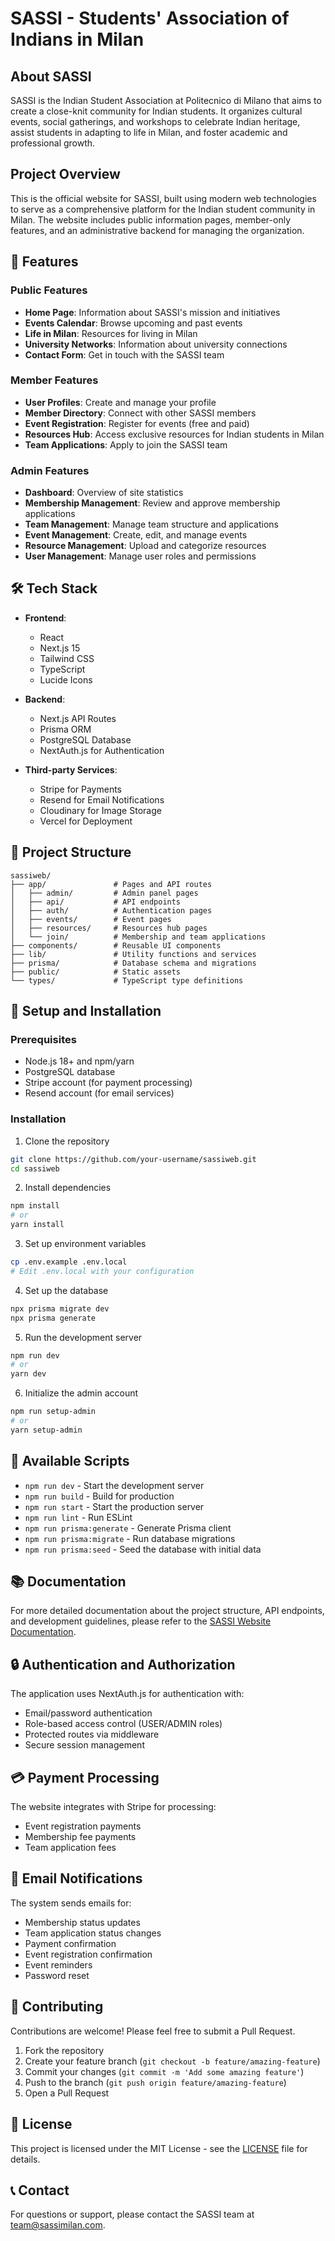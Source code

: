 # SASSI - Students' Association of Indians in Milan


## About SASSI

SASSI is the Indian Student Association at Politecnico di Milano that aims to create a close-knit community for Indian students. It organizes cultural events, social gatherings, and workshops to celebrate Indian heritage, assist students in adapting to life in Milan, and foster academic and professional growth.

## Project Overview

This is the official website for SASSI, built using modern web technologies to serve as a comprehensive platform for the Indian student community in Milan. The website includes public information pages, member-only features, and an administrative backend for managing the organization.

## 🚀 Features

### Public Features
- **Home Page**: Information about SASSI's mission and initiatives
- **Events Calendar**: Browse upcoming and past events
- **Life in Milan**: Resources for living in Milan
- **University Networks**: Information about university connections
- **Contact Form**: Get in touch with the SASSI team

### Member Features
- **User Profiles**: Create and manage your profile
- **Member Directory**: Connect with other SASSI members
- **Event Registration**: Register for events (free and paid)
- **Resources Hub**: Access exclusive resources for Indian students in Milan
- **Team Applications**: Apply to join the SASSI team

### Admin Features
- **Dashboard**: Overview of site statistics
- **Membership Management**: Review and approve membership applications
- **Team Management**: Manage team structure and applications
- **Event Management**: Create, edit, and manage events
- **Resource Management**: Upload and categorize resources
- **User Management**: Manage user roles and permissions

## 🛠️ Tech Stack

- **Frontend**: 
  - React
  - Next.js 15
  - Tailwind CSS
  - TypeScript
  - Lucide Icons

- **Backend**:
  - Next.js API Routes
  - Prisma ORM
  - PostgreSQL Database
  - NextAuth.js for Authentication

- **Third-party Services**:
  - Stripe for Payments
  - Resend for Email Notifications
  - Cloudinary for Image Storage
  - Vercel for Deployment

## 📝 Project Structure

```
sassiweb/
├── app/               # Pages and API routes
│   ├── admin/         # Admin panel pages
│   ├── api/           # API endpoints
│   ├── auth/          # Authentication pages
│   ├── events/        # Event pages
│   ├── resources/     # Resources hub pages
│   └── join/          # Membership and team applications
├── components/        # Reusable UI components
├── lib/               # Utility functions and services
├── prisma/            # Database schema and migrations
├── public/            # Static assets
└── types/             # TypeScript type definitions
```

## 🔧 Setup and Installation

### Prerequisites
- Node.js 18+ and npm/yarn
- PostgreSQL database
- Stripe account (for payment processing)
- Resend account (for email services)

### Installation

1. Clone the repository
```bash
git clone https://github.com/your-username/sassiweb.git
cd sassiweb
```

2. Install dependencies
```bash
npm install
# or
yarn install
```

3. Set up environment variables
```bash
cp .env.example .env.local
# Edit .env.local with your configuration
```

4. Set up the database
```bash
npx prisma migrate dev
npx prisma generate
```

5. Run the development server
```bash
npm run dev
# or
yarn dev
```

6. Initialize the admin account
```bash
npm run setup-admin
# or
yarn setup-admin
```

## 💼 Available Scripts

- `npm run dev` - Start the development server
- `npm run build` - Build for production
- `npm run start` - Start the production server
- `npm run lint` - Run ESLint
- `npm run prisma:generate` - Generate Prisma client
- `npm run prisma:migrate` - Run database migrations
- `npm run prisma:seed` - Seed the database with initial data

## 📚 Documentation

For more detailed documentation about the project structure, API endpoints, and development guidelines, please refer to the [SASSI Website Documentation](docs/README.md).

## 🔒 Authentication and Authorization

The application uses NextAuth.js for authentication with:
- Email/password authentication
- Role-based access control (USER/ADMIN roles)
- Protected routes via middleware
- Secure session management

## 💳 Payment Processing

The website integrates with Stripe for processing:
- Event registration payments
- Membership fee payments
- Team application fees

## 📧 Email Notifications

The system sends emails for:
- Membership status updates
- Team application status changes
- Payment confirmation
- Event registration confirmation
- Event reminders
- Password reset

## 🤝 Contributing

Contributions are welcome! Please feel free to submit a Pull Request.

1. Fork the repository
2. Create your feature branch (`git checkout -b feature/amazing-feature`)
3. Commit your changes (`git commit -m 'Add some amazing feature'`)
4. Push to the branch (`git push origin feature/amazing-feature`)
5. Open a Pull Request

## 📄 License

This project is licensed under the MIT License - see the [LICENSE](LICENSE) file for details.

## 📞 Contact

For questions or support, please contact the SASSI team at team@sassimilan.com.
